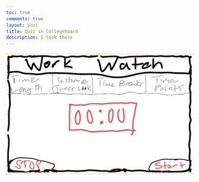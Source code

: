 ```yaml
---
toc: true
comments: true
layout: post
title: Quiz in Collegeboard
description: I took these
---
```



![](../images/work.jpeg)